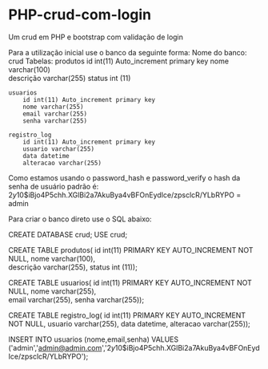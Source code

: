 # PHP-crud-com-login
 Um crud em PHP e bootstrap com validação de login

Para a utilização inicial use o banco da seguinte forma:
Nome do banco: crud
Tabelas:
    produtos
        id int(11) Auto_increment primary key
        nome varchar(100)   
        descrição varchar(255)
        status int (11)
    
    usuarios
        id int(11) Auto_increment primary key
        nome varchar(255)   
        email varchar(255)
        senha varchar(255)
    
    registro_log
        id int(11) Auto_increment primary key
        usuario varchar(255)
        data datetime
        alteracao varchar(255)

Como estamos usando o password_hash e password_verify o hash da senha de usuário padrão é: $2y$10$iBjo4P5chh.XGlBi2a7AkuBya4vBFOnEydIce/zpsclcR/YLbRYPO = admin

Para criar o banco direto use o SQL abaixo:

CREATE DATABASE crud;
USE crud;

CREATE TABLE produtos(
    id int(11) PRIMARY KEY AUTO_INCREMENT NOT NULL,
    nome varchar(100),   
    descrição varchar(255),
    status int (11));

CREATE TABLE usuarios(
    id int(11) PRIMARY KEY AUTO_INCREMENT NOT NULL,
    nome varchar(255),   
    email varchar(255),
    senha varchar(255));
    
CREATE TABLE registro_log(
    id int(11) PRIMARY KEY AUTO_INCREMENT NOT NULL,
	usuario varchar(255),
    data datetime,
    alteracao varchar(255));
    
INSERT INTO usuarios (nome,email,senha) VALUES ('admin','admin@admin.com','$2y$10$iBjo4P5chh.XGlBi2a7AkuBya4vBFOnEydIce/zpsclcR/YLbRYPO');
    